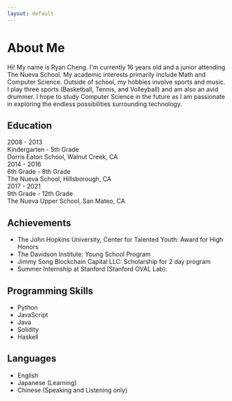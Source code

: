 ```yaml
---
layout: default
---
```


# About Me

Hi! My name is Ryan Cheng. I'm currently 16 years old and a junior attending The Nueva School. My academic interests primarily include Math and Computer Science. Outside of school, my hobbies involve sports and music. I play three sports (Basketball, Tennis, and Volleyball) and am also an avid drummer. I hope to study Computer Science in the future as I am passionate in exploring the endless possibilities surrounding technology.

## Education

2008 - 2013
<br>
Kindergarten - 5th Grade
<br>
Dorris Eaton School, Walnut Creek, CA
<br>
2014 - 2016
<br>
6th Grade - 8th Grade
<br>
The Nueva School, Hillsborough, CA
<br>
2017 - 2021
<br>
9th Grade - 12th Grade
<br>
The Nueva Upper School, San Mateo, CA

## Achievements

- The John Hopkins University, Center for Talented Youth: Award for High Honors
- The Davidson Institute: Young School Program
- Jimmy Song Blockchain Capital LLC: Scholarship for 2 day program
- Summer Internship at Stanford (Stanford OVAL Lab):


## Programming Skills

- Python
- JavaScript
- Java
- Solidity
- Haskell


## Languages

- English
- Japanese (Learning)
- Chinese (Speaking and Listening only)
